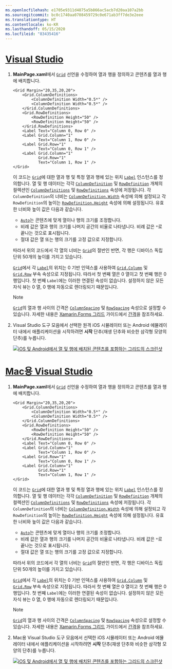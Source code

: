 ```yaml
---
ms.openlocfilehash: e1705e9311d4875a5b866ac5acb7d20aa107a2bb
ms.sourcegitcommit: bc0c1740aa0708459729c0e671ab3ff7de3e2eee
ms.translationtype: HT
ms.contentlocale: ko-KR
ms.lasthandoff: 05/15/2020
ms.locfileid: "83435416"
---
```

# <a name="visual-studio"></a>[Visual Studio](#tab/vswin)

1. **MainPage.xaml**에서 [`Grid`](xref:Xamarin.Forms.Grid) 선언을 수정하여 열과 행을 정의하고 콘텐츠를 열과 행에 배치합니다.

    ```xaml
    <Grid Margin="20,35,20,20">
        <Grid.ColumnDefinitions>
            <ColumnDefinition Width="0.5*" />
            <ColumnDefinition Width="0.5*" />
        </Grid.ColumnDefinitions>
        <Grid.RowDefinitions>
            <RowDefinition Height="50" />
            <RowDefinition Height="50" />
        </Grid.RowDefinitions>
        <Label Text="Column 0, Row 0" />
        <Label Grid.Column="1"
               Text="Column 1, Row 0" />
        <Label Grid.Row="1"
               Text="Column 0, Row 1" />
        <Label Grid.Column="1"
               Grid.Row="1"
               Text="Column 1, Row 1" />
    </Grid>
    ```

    이 코드는 [`Grid`](xref:Xamarin.Forms.Grid)에 대한 열과 행 및 특정 열과 행에 있는 위치 [`Label`](xref:Xamarin.Forms.Label) 인스턴스를 정의합니다. 열 및 행 데이터는 각각 [`ColumnDefinition`](xref:Xamarin.Forms.ColumnDefinition) 및 [`RowDefinition`](xref:Xamarin.Forms.RowDefinition) 개체의 컬렉션인 [`ColumnDefinitions`](xref:Xamarin.Forms.Grid.ColumnDefinitions) 및 [`RowDefinitions`](xref:Xamarin.Forms.Grid.RowDefinitions) 속성에 저장됩니다. 각 `ColumnDefinition`의 너비는 [`ColumnDefinition.Width`](xref:Xamarin.Forms.ColumnDefinition.Width) 속성에 의해 설정되고 각 `RowDefinition`의 높이는 [`RowDefinition.Height`](xref:Xamarin.Forms.RowDefinition.Height) 속성에 의해 설정됩니다. 유효한 너비와 높이 값은 다음과 같습니다.

    - [`Auto`](xref:Xamarin.Forms.GridUnitType.Auto)는 콘텐츠에 맞게 열이나 행의 크기를 조정합니다.
    - 비례 값은 열과 행의 크기를 나머지 공간의 비율로 나타냅니다. 비례 값은 `*`로 끝나는 것으로 표시됩니다.
    - 절대 값은 열 또는 행의 크기를 고정 값으로 지정합니다.

    따라서 위의 코드에서 각 열의 너비는 [`Grid`](xref:Xamarin.Forms.Grid)의 절반인 반면, 각 행은 디바이스 독립 단위 50개의 높이를 가지고 있습니다.

    [`Grid`](xref:Xamarin.Forms.Grid)에서 각 [`Label`](xref:Xamarin.Forms.Label)의 위치는 0 기반 인덱스를 사용하여 [`Grid.Column`](xref:Xamarin.Forms.Grid.ColumnProperty) 및 [`Grid.Row`](xref:Xamarin.Forms.Grid.RowProperty) 부속 속성으로 지정됩니다. 따라서 첫 번째 열은 0 열이고 첫 번째 행은 0 행입니다. 첫 번째 `Label`에는 이러한 연결된 속성이 없습니다. 설정하지 않은 모든 자식 뷰는 0 열, 0 행에 자동으로 렌더링되기 때문입니다.

    > [!NOTE]
    > [`Grid`](xref:Xamarin.Forms.Grid)의 열과 행 사이의 간격은 [`ColumnSpacing`](xref:Xamarin.Forms.Grid.ColumnSpacing) 및 [`RowSpacing`](xref:Xamarin.Forms.Grid.RowSpacing) 속성으로 설정할 수 있습니다. 자세한 내용은 [Xamarin.Forms 그리드](~/xamarin-forms/user-interface/layouts/grid.md) 가이드에서 [간격](~/xamarin-forms/user-interface/layouts/grid.md#space-between-rows-and-columns)을 참조하세요.

1. Visual Studio 도구 모음에서 선택한 원격 iOS 시뮬레이터 또는 Android 에뮬레이터 내에서 애플리케이션을 시작하려면 **시작** 단추(재생 단추와 비슷한 삼각형 모양의 단추)를 누릅니다.

    [![iOS 및 Android에서 열 및 행에 배치된 콘텐츠를 포함하는 그리드의 스크린샷](../images/columns-rows.png "열 및 행에 콘텐츠를 포함하는 그리드")](../images/columns-rows-large.png#lightbox "열 및 행에 콘텐츠를 포함하는 그리드")

# <a name="visual-studio-for-mac"></a>[Mac용 Visual Studio](#tab/vsmac)

1. **MainPage.xaml**에서 [`Grid`](xref:Xamarin.Forms.Grid) 선언을 수정하여 열과 행을 정의하고 콘텐츠를 열과 행에 배치합니다.

    ```xaml
    <Grid Margin="20,35,20,20">
        <Grid.ColumnDefinitions>
            <ColumnDefinition Width="0.5*" />
            <ColumnDefinition Width="0.5*" />
        </Grid.ColumnDefinitions>
        <Grid.RowDefinitions>
            <RowDefinition Height="50" />
            <RowDefinition Height="50" />
        </Grid.RowDefinitions>
        <Label Text="Column 0, Row 0" />
        <Label Grid.Column="1"
               Text="Column 1, Row 0" />
        <Label Grid.Row="1"
               Text="Column 0, Row 1" />
        <Label Grid.Column="1"
               Grid.Row="1"
               Text="Column 1, Row 1" />
    </Grid>
    ```

    이 코드는 [`Grid`](xref:Xamarin.Forms.Grid)에 대한 열과 행 및 특정 열과 행에 있는 위치 [`Label`](xref:Xamarin.Forms.Label) 인스턴스를 정의합니다. 열 및 행 데이터는 각각 [`ColumnDefinition`](xref:Xamarin.Forms.ColumnDefinition) 및 [`RowDefinition`](xref:Xamarin.Forms.RowDefinition) 개체의 컬렉션인 [`ColumnDefinitions`](xref:Xamarin.Forms.Grid.ColumnDefinitions) 및 [`RowDefinitions`](xref:Xamarin.Forms.Grid.RowDefinitions) 속성에 저장됩니다. 각 `ColumnDefinition`의 너비는 [`ColumnDefinition.Width`](xref:Xamarin.Forms.ColumnDefinition.Width) 속성에 의해 설정되고 각 `RowDefinition`의 높이는 [`RowDefinition.Height`](xref:Xamarin.Forms.RowDefinition.Height) 속성에 의해 설정됩니다. 유효한 너비와 높이 값은 다음과 같습니다.

    - [`Auto`](xref:Xamarin.Forms.GridUnitType.Auto)는 콘텐츠에 맞게 열이나 행의 크기를 조정합니다.
    - 비례 값은 열과 행의 크기를 나머지 공간의 비율로 나타냅니다. 비례 값은 `*`로 끝나는 것으로 표시됩니다.
    - 절대 값은 열 또는 행의 크기를 고정 값으로 지정합니다.

    따라서 위의 코드에서 각 열의 너비는 [`Grid`](xref:Xamarin.Forms.Grid)의 절반인 반면, 각 행은 디바이스 독립 단위 50개의 높이를 가지고 있습니다.

    [`Grid`](xref:Xamarin.Forms.Grid)에서 각 [`Label`](xref:Xamarin.Forms.Label)의 위치는 0 기반 인덱스를 사용하여 [`Grid.Column`](xref:Xamarin.Forms.Grid.ColumnProperty) 및 [`Grid.Row`](xref:Xamarin.Forms.Grid.RowProperty) 부속 속성으로 지정됩니다. 따라서 첫 번째 열은 0 열이고 첫 번째 행은 0 행입니다. 첫 번째 `Label`에는 이러한 연결된 속성이 없습니다. 설정하지 않은 모든 자식 뷰는 0 열, 0 행에 자동으로 렌더링되기 때문입니다.

    > [!NOTE]
    > [`Grid`](xref:Xamarin.Forms.Grid)의 열과 행 사이의 간격은 [`ColumnSpacing`](xref:Xamarin.Forms.Grid.ColumnSpacing) 및 [`RowSpacing`](xref:Xamarin.Forms.Grid.RowSpacing) 속성으로 설정할 수 있습니다. 자세한 내용은 [Xamarin.Forms 그리드](~/xamarin-forms/user-interface/layouts/grid.md) 가이드에서 [간격](~/xamarin-forms/user-interface/layouts/grid.md#space-between-rows-and-columns)을 참조하세요.

1. Mac용 Visual Studio 도구 모음에서 선택한 iOS 시뮬레이터 또는 Android 에뮬레이터 내에서 애플리케이션을 시작하려면 **시작** 단추(재생 단추와 비슷한 삼각형 모양의 단추)를 누릅니다.

    [![iOS 및 Android에서 열 및 행에 배치된 콘텐츠를 포함하는 그리드의 스크린샷](../images/columns-rows.png "열 및 행에 콘텐츠를 포함하는 그리드")](../images/columns-rows-large.png#lightbox "열 및 행에 콘텐츠를 포함하는 그리드")
